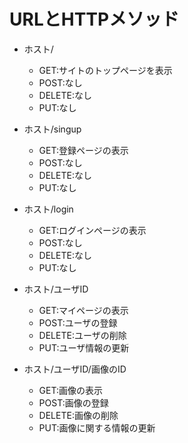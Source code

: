 # URLとHTTPメソッド

- ホスト/  
  - GET:サイトのトップページを表示
  - POST:なし
  - DELETE:なし
  - PUT:なし

- ホスト/singup
  - GET:登録ページの表示
  - POST:なし
  - DELETE:なし
  - PUT:なし

- ホスト/login
  - GET:ログインページの表示
  - POST:なし
  - DELETE:なし
  - PUT:なし

- ホスト/ユーザID
  - GET:マイページの表示
  - POST:ユーザの登録
  - DELETE:ユーザの削除
  - PUT:ユーザ情報の更新

- ホスト/ユーザID/画像のID
  - GET:画像の表示
  - POST:画像の登録
  - DELETE:画像の削除
  - PUT:画像に関する情報の更新